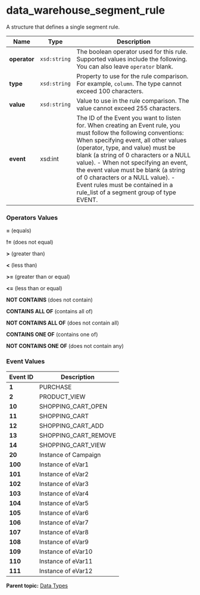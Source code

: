 # data_warehouse_segment_rule

A structure that defines a single segment rule.

| Name | Type | Description |
|--------|--------|---------------|
| **operator** | `xsd:string` | The boolean operator used for this rule. Supported values include the following. You can also leave `operator` blank. |
| **type** | `xsd:string` | Property to use for the rule comparison. For example, `column`. The type cannot exceed 100 characters. |
| **value** | `xsd:string` | Value to use in the rule comparison. The value cannot exceed 255 characters. |
| **event** | xsd:int | The ID of the Event you want to listen for. When creating an Event rule, you must follow the following conventions: When specifying event, all other values (operator, type, and value) must be blank (a string of 0 characters or a NULL value). - When not specifying an event, the event value must be blank (a string of 0 characters or a NULL value). - Event rules must be contained in a rule_list of a segment group of type EVENT. | 

### Operators Values

 **=** (equals)

 **!=** (does not equal)

 **>** (greater than)

 **<** (less than)

 **>=** (greater than or equal)

 **<=** (less than or equal)

 **NOT CONTAINS** (does not contain)

 **CONTAINS ALL OF** (contains all of)

 **NOT CONTAINS ALL OF** (does not contain all)

 **CONTAINS ONE OF** (contains one of)

 **NOT CONTAINS ONE OF** (does not contain any)


### Event Values

|Event ID|Description|
|--------|-----------|
|**1** | PURCHASE |
|**2** | PRODUCT_VIEW |
|**10** | SHOPPING_CART_OPEN |
|**11** | SHOPPING_CART |
|**12** | SHOPPING_CART_ADD |
|**13** | SHOPPING_CART_REMOVE |
|**14** | SHOPPING_CART_VIEW |
|**20** | Instance of Campaign |
|**100** | Instance of eVar1 |
|**101** | Instance of eVar2 |
|**102** | Instance of eVar3 |
|**103** | Instance of eVar4 |
|**104** | Instance of eVar5 |
|**105** | Instance of eVar6 |
|**106** | Instance of eVar7 |
|**107** | Instance of eVar8 |
|**108** | Instance of eVar9 |
|**109** | Instance of eVar10 |
|**110** | Instance of eVar11 |
|**111** | Instance of eVar12 |

**Parent topic:** [Data Types](../data_types/c_data_types.md)

